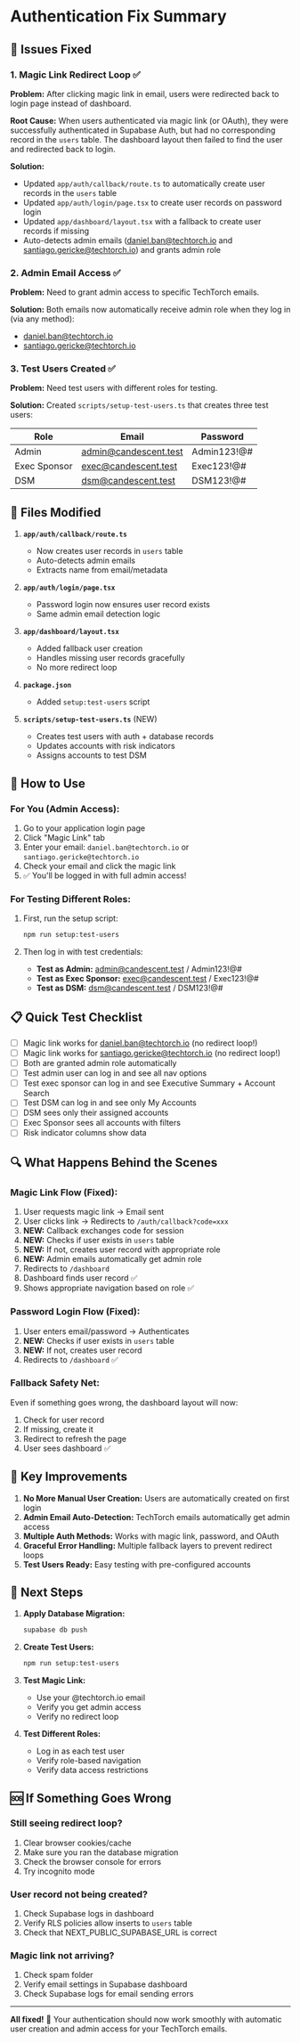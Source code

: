 # Authentication Fix Summary

## 🐛 Issues Fixed

### 1. Magic Link Redirect Loop ✅
**Problem:** After clicking magic link in email, users were redirected back to login page instead of dashboard.

**Root Cause:** When users authenticated via magic link (or OAuth), they were successfully authenticated in Supabase Auth, but had no corresponding record in the `users` table. The dashboard layout then failed to find the user and redirected back to login.

**Solution:**
- Updated `app/auth/callback/route.ts` to automatically create user records in the `users` table
- Updated `app/auth/login/page.tsx` to create user records on password login
- Updated `app/dashboard/layout.tsx` with a fallback to create user records if missing
- Auto-detects admin emails (daniel.ban@techtorch.io and santiago.gericke@techtorch.io) and grants admin role

### 2. Admin Email Access ✅
**Problem:** Need to grant admin access to specific TechTorch emails.

**Solution:**
Both emails now automatically receive admin role when they log in (via any method):
- daniel.ban@techtorch.io
- santiago.gericke@techtorch.io

### 3. Test Users Created ✅
**Problem:** Need test users with different roles for testing.

**Solution:**
Created `scripts/setup-test-users.ts` that creates three test users:

| Role | Email | Password |
|------|-------|----------|
| Admin | admin@candescent.test | Admin123!@# |
| Exec Sponsor | exec@candescent.test | Exec123!@# |
| DSM | dsm@candescent.test | DSM123!@# |

## 🔧 Files Modified

1. **`app/auth/callback/route.ts`**
   - Now creates user records in `users` table
   - Auto-detects admin emails
   - Extracts name from email/metadata

2. **`app/auth/login/page.tsx`**
   - Password login now ensures user record exists
   - Same admin email detection logic

3. **`app/dashboard/layout.tsx`**
   - Added fallback user creation
   - Handles missing user records gracefully
   - No more redirect loop

4. **`package.json`**
   - Added `setup:test-users` script

5. **`scripts/setup-test-users.ts`** (NEW)
   - Creates test users with auth + database records
   - Updates accounts with risk indicators
   - Assigns accounts to test DSM

## 🚀 How to Use

### For You (Admin Access):
1. Go to your application login page
2. Click "Magic Link" tab
3. Enter your email: `daniel.ban@techtorch.io` or `santiago.gericke@techtorch.io`
4. Check your email and click the magic link
5. ✅ You'll be logged in with full admin access!

### For Testing Different Roles:
1. First, run the setup script:
   ```bash
   npm run setup:test-users
   ```

2. Then log in with test credentials:
   - **Test as Admin:** admin@candescent.test / Admin123!@#
   - **Test as Exec Sponsor:** exec@candescent.test / Exec123!@#
   - **Test as DSM:** dsm@candescent.test / DSM123!@#

## 📋 Quick Test Checklist

- [ ] Magic link works for daniel.ban@techtorch.io (no redirect loop!)
- [ ] Magic link works for santiago.gericke@techtorch.io (no redirect loop!)
- [ ] Both are granted admin role automatically
- [ ] Test admin user can log in and see all nav options
- [ ] Test exec sponsor can log in and see Executive Summary + Account Search
- [ ] Test DSM can log in and see only My Accounts
- [ ] DSM sees only their assigned accounts
- [ ] Exec Sponsor sees all accounts with filters
- [ ] Risk indicator columns show data

## 🔍 What Happens Behind the Scenes

### Magic Link Flow (Fixed):
1. User requests magic link → Email sent
2. User clicks link → Redirects to `/auth/callback?code=xxx`
3. **NEW:** Callback exchanges code for session
4. **NEW:** Checks if user exists in `users` table
5. **NEW:** If not, creates user record with appropriate role
6. **NEW:** Admin emails automatically get admin role
7. Redirects to `/dashboard`
8. Dashboard finds user record ✅
9. Shows appropriate navigation based on role ✅

### Password Login Flow (Fixed):
1. User enters email/password → Authenticates
2. **NEW:** Checks if user exists in `users` table
3. **NEW:** If not, creates user record
4. Redirects to `/dashboard` ✅

### Fallback Safety Net:
Even if something goes wrong, the dashboard layout will now:
1. Check for user record
2. If missing, create it
3. Redirect to refresh the page
4. User sees dashboard ✅

## 🎯 Key Improvements

1. **No More Manual User Creation:** Users are automatically created on first login
2. **Admin Email Auto-Detection:** TechTorch emails automatically get admin access
3. **Multiple Auth Methods:** Works with magic link, password, and OAuth
4. **Graceful Error Handling:** Multiple fallback layers to prevent redirect loops
5. **Test Users Ready:** Easy testing with pre-configured accounts

## 📝 Next Steps

1. **Apply Database Migration:**
   ```bash
   supabase db push
   ```

2. **Create Test Users:**
   ```bash
   npm run setup:test-users
   ```

3. **Test Magic Link:**
   - Use your @techtorch.io email
   - Verify you get admin access
   - Verify no redirect loop

4. **Test Different Roles:**
   - Log in as each test user
   - Verify role-based navigation
   - Verify data access restrictions

## 🆘 If Something Goes Wrong

### Still seeing redirect loop?
1. Clear browser cookies/cache
2. Make sure you ran the database migration
3. Check the browser console for errors
4. Try incognito mode

### User record not being created?
1. Check Supabase logs in dashboard
2. Verify RLS policies allow inserts to `users` table
3. Check that NEXT_PUBLIC_SUPABASE_URL is correct

### Magic link not arriving?
1. Check spam folder
2. Verify email settings in Supabase dashboard
3. Check Supabase logs for email sending errors

---

**All fixed!** 🎉 Your authentication should now work smoothly with automatic user creation and admin access for your TechTorch emails.
